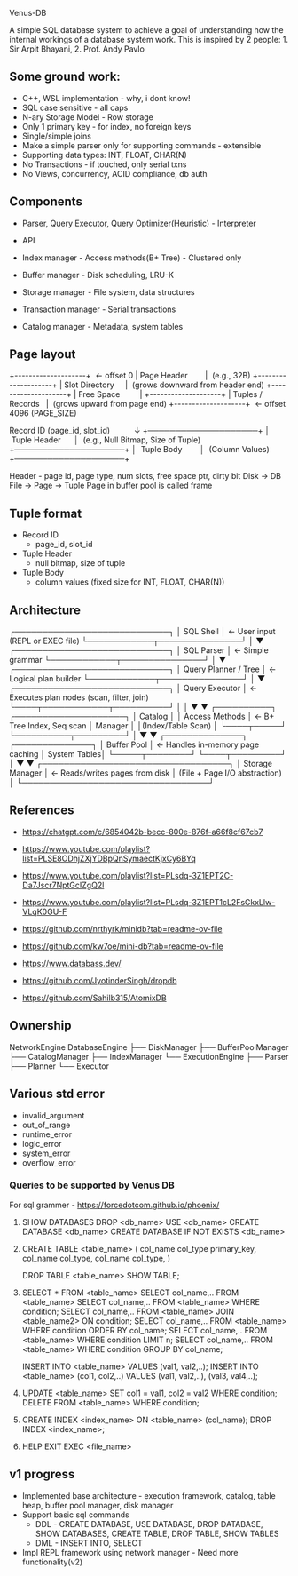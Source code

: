 Venus-DB

A simple SQL database system to achieve a goal of understanding how the internal workings of a database system work.
This is inspired by 2 people: 1. Sir Arpit Bhayani, 2. Prof. Andy Pavlo


## Some ground work:
- C++, WSL implementation - why, i dont know!
- SQL case sensitive - all caps
- N-ary Storage Model - Row storage
- Only 1 primary key - for index, no foreign keys
- Single/simple joins
- Make a simple parser only for supporting commands - extensible
- Supporting data types: INT, FLOAT, CHAR(N)
- No Transactions - if touched, only serial txns
- No Views, concurrency, ACID compliance, db auth


## Components
- Parser, Query Executor, Query Optimizer(Heuristic) - Interpreter
- API 
- Index manager - Access methods(B+ Tree) - Clustered only
- Buffer manager - Disk scheduling, LRU-K
- Storage manager - File system, data structures

- Transaction manager - Serial transactions 
- Catalog manager - Metadata, system tables


## Page layout
+--------------------+  ← offset 0
| Page Header        |  (e.g., 32B)
+--------------------+
| Slot Directory     |  (grows downward from header end)
+--------------------+
| Free Space         |
+--------------------+
| Tuples / Records   |  (grows upward from page end)
+--------------------+  ← offset 4096 (PAGE_SIZE)


Record ID (page_id, slot_id)
          ↓
+────────────────────+
│  Tuple Header      │  (e.g., Null Bitmap, Size of Tuple)
+────────────────────+
│  Tuple Body        │  (Column Values)
+────────────────────+


Header - page id, page type, num slots, free space ptr, dirty bit
Disk -> DB File -> Page -> Tuple
Page in buffer pool is called frame


## Tuple format
- Record ID
  - page_id, slot_id
- Tuple Header
  - null bitmap, size of tuple
- Tuple Body
  - column values (fixed size for INT, FLOAT, CHAR(N))


## Architecture
┌────────────────────────────┐
│        SQL Shell           │  ← User input (REPL or EXEC file)
└────────────┬───────────────┘
             │
             ▼
┌────────────────────────────┐
│        SQL Parser          │  ← Simple grammar
└────────────┬───────────────┘
             │
             ▼
┌────────────────────────────┐
│     Query Planner / Tree   │  ← Logical plan builder
└────────────┬───────────────┘
             │
             ▼
┌────────────────────────────┐
│      Query Executor        │  ← Executes plan nodes (scan, filter, join)
└────┬────────────┬──────────┘
     │            │
     ▼            ▼
┌──────────┐   ┌────────────────────┐
│ Catalog  │   │  Access Methods    │  ← B+ Tree Index, Seq scan
│ Manager  │   │(Index/Table Scan)  │
└────┬─────┘   └──────────┬─────────┘
     │                    ▼
     ▼             ┌──────────────┐
┌──────────────┐   │ Buffer Pool  │ ← Handles in-memory page caching
│ System Tables│   └─────┬────────┘
└────┬─────────┘         │
     ▼                   ▼
┌──────────────────────────────────┐
│        Storage Manager           │  ← Reads/writes pages from disk
│  (File + Page I/O abstraction)   │
└──────────────────────────────────┘


## References
- https://chatgpt.com/c/6854042b-becc-800e-876f-a66f8cf67cb7

- https://www.youtube.com/playlist?list=PLSE8ODhjZXjYDBpQnSymaectKjxCy6BYq
- https://www.youtube.com/playlist?list=PLsdq-3Z1EPT2C-Da7Jscr7NptGcIZgQ2l
- https://www.youtube.com/playlist?list=PLsdq-3Z1EPT1cL2FsCkxLlw-VLqK0GU-F

- https://github.com/nrthyrk/minidb?tab=readme-ov-file
- https://github.com/kw7oe/mini-db?tab=readme-ov-file
- https://www.databass.dev/
- https://github.com/JyotinderSingh/dropdb
- https://github.com/Sahilb315/AtomixDB


## Ownership

NetworkEngine
DatabaseEngine
├── DiskManager
├── BufferPoolManager  
├── CatalogManager
├── IndexManager
└── ExecutionEngine
    ├── Parser
    ├── Planner
    └── Executor


## Various std error
- invalid_argument
- out_of_range
- runtime_error
- logic_error
- system_error
- overflow_error


### Queries to be supported by Venus DB

For sql grammer - https://forcedotcom.github.io/phoenix/

1. SHOW DATABASES
   DROP <db_name>
   USE <db_name>
   CREATE DATABASE <db_name>
   CREATE DATABASE IF NOT EXISTS <db_name>

2. CREATE TABLE <table_name> ( 
    col_name col_type primary_key,
    col_name col_type,
    col_name col_type,
   )

   DROP TABLE <table_name>
   SHOW TABLE;

3. SELECT * FROM <table_name>
   SELECT col_name,.. FROM <table_name>
   SELECT col_name,.. FROM <table_name> WHERE condition;
   SELECT col_name,.. FROM <table_name> JOIN <table_name2> ON condition;
   SELECT col_name,.. FROM <table_name> WHERE condition ORDER BY col_name;
   SELECT col_name,.. FROM <table_name> WHERE condition LIMIT n;
   SELECT col_name,.. FROM <table_name> WHERE condition GROUP BY col_name;

   INSERT INTO <table_name> VALUES (val1, val2,..);
   INSERT INTO <table_name> (col1, col2,..) VALUES (val1, val2,..), (val3, val4,..);

4. UPDATE <table_name> SET col1 = val1, col2 = val2 WHERE condition;
   DELETE FROM <table_name> WHERE condition;

5. CREATE INDEX <index_name> ON <table_name> (col_name);
   DROP INDEX <index_name>;

6. HELP
   EXIT
   EXEC <file_name>



## v1 progress
- Implemented base architecture - execution framework, catalog, table heap, buffer pool manager, disk manager
- Support basic sql commands
   - DDL - CREATE DATABASE, USE DATABASE, DROP DATABASE, SHOW DATABASES, CREATE TABLE, DROP TABLE, SHOW TABLES
   - DML - INSERT INTO, SELECT
- Impl REPL framework using network manager - Need more functionality(v2)